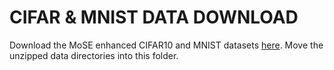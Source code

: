 # CIFAR & MNIST DATA DOWNLOAD

Download the MoSE enhanced CIFAR10 and MNIST datasets [here](https://drive.google.com/drive/folders/1NjdueZ3D9sJWX2n4f3P5loYgRxmYF2LN?usp=sharing). Move the unzipped data directories into this folder.